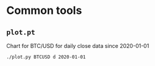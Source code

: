 # Common tools

## `plot.pt`

Chart for BTC/USD for daily close data since 2020-01-01

```
./plot.py BTCUSD d 2020-01-01
```


